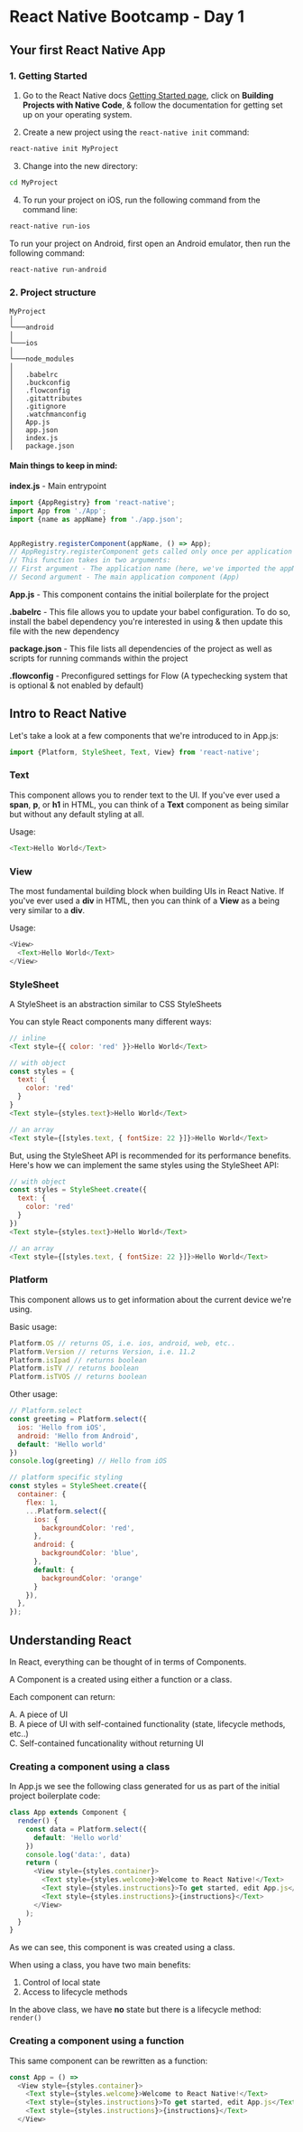 # React Native Bootcamp - Day 1

## Your first React Native App

### 1. Getting Started

1. Go to the React Native docs [Getting Started page](https://facebook.github.io/react-native/docs/getting-started.html), click on __Building Projects with Native Code__, & follow the documentation for getting set up on your operating system.

2. Create a new project using the `react-native init` command:

```bash
react-native init MyProject
```

3. Change into the new directory:

```bash
cd MyProject
```

4. To run your project on iOS, run the following command from the command line:

```bash
react-native run-ios
```

To run your project on Android, first open an Android emulator, then run the following command:

```bash
react-native run-android
```

### 2. Project structure

```
MyProject
│
└───android
│   
└───ios
│   
└───node_modules
│   
│   .babelrc
│   .buckconfig
│   .flowconfig
│   .gitattributes
│   .gitignore
│   .watchmanconfig
│   App.js
│   app.json
│   index.js
│   package.json
```

#### Main things to keep in mind:

__index.js__ - Main entrypoint

```js
import {AppRegistry} from 'react-native';
import App from './App';
import {name as appName} from './app.json';


AppRegistry.registerComponent(appName, () => App);
// AppRegistry.registerComponent gets called only once per application
// This function takes in two arguments:
// First argument - The application name (here, we've imported the appName property from app.json)
// Second argument - The main application component (App)
```

__App.js__ - This component contains the initial boilerplate for the project

__.babelrc__ - This file allows you to update your babel configuration. To do so, install the babel dependency you're interested in using & then update this file with the new dependency

__package.json__ - This file lists all dependencies of the project as well as scripts for running commands within the project

__.flowconfig__ - Preconfigured settings for Flow (A typechecking system that is optional & not enabled by default)

## Intro to React Native

Let's take a look at a few components that we're introduced to in App.js:

```js
import {Platform, StyleSheet, Text, View} from 'react-native';
```

### Text
This component allows you to render text to the UI. If you've ever used a __span__, __p__, or __h1__ in HTML, you can think of a __Text__ component as being similar but without any default styling at all.

Usage:

```js
<Text>Hello World</Text>
```

### View 
The most fundamental building block when building UIs in React Native. If you've ever used a __div__ in HTML, then you can think of a __View__ as a being very similar to a __div__.

Usage:

```js
<View>
  <Text>Hello World</Text>
</View>
```

### StyleSheet
A StyleSheet is an abstraction similar to CSS StyleSheets

You can style React components many different ways:
```js
// inline
<Text style={{ color: 'red' }}>Hello World</Text>

// with object
const styles = {
  text: {
    color: 'red'
  }
}
<Text style={styles.text}>Hello World</Text>

// an array
<Text style={[styles.text, { fontSize: 22 }]}>Hello World</Text>
```

But, using the StyleSheet API is recommended for its performance benefits. Here's how we can implement the same styles using the StyleSheet API:

```js
// with object
const styles = StyleSheet.create({
  text: {
    color: 'red'
  }
})
<Text style={styles.text}>Hello World</Text>

// an array
<Text style={[styles.text, { fontSize: 22 }]}>Hello World</Text>
```

### Platform
This component allows us to get information about the current device we're using.

Basic usage:

```js
Platform.OS // returns OS, i.e. ios, android, web, etc..
Platform.Version // returns Version, i.e. 11.2
Platform.isIpad // returns boolean
Platform.isTV // returns boolean
Platform.isTVOS // returns boolean
```

Other usage:

```js
// Platform.select
const greeting = Platform.select({
  ios: 'Hello from iOS',
  android: 'Hello from Android',
  default: 'Hello world'
})
console.log(greeting) // Hello from iOS

// platform specific styling
const styles = StyleSheet.create({
  container: {
    flex: 1,
    ...Platform.select({
      ios: {
        backgroundColor: 'red',
      },
      android: {
        backgroundColor: 'blue',
      },
      default: {
        backgroundColor: 'orange'
      }
    }),
  },
});
```

## Understanding React

In React, everything can be thought of in terms of Components.

A Component is a created using either a function or a class.

Each component can return:

A. A piece of UI   
B. A piece of UI with self-contained functionality (state, lifecycle methods, etc..)   
C. Self-contained funcationality without returning UI

### Creating a component using a class

In App.js we see the following class generated for us as part of the initial project boilerplate code:

```js
class App extends Component {
  render() {
    const data = Platform.select({
      default: 'Hello world'
    })
    console.log('data:', data)
    return (
      <View style={styles.container}>
        <Text style={styles.welcome}>Welcome to React Native!</Text>
        <Text style={styles.instructions}>To get started, edit App.js</Text>
        <Text style={styles.instructions}>{instructions}</Text>
      </View>
    );
  }
}
```

As we can see, this component is was created using a class.

When using a class, you have two main benefits:

1. Control of local state   
2. Access to lifecycle methods

In the above class, we have __no__ state but there is a lifecycle method: `render()`

### Creating a component using a function

This same component can be rewritten as a function:

```js
const App = () => 
  <View style={styles.container}>
    <Text style={styles.welcome}>Welcome to React Native!</Text>
    <Text style={styles.instructions}>To get started, edit App.js</Text>
    <Text style={styles.instructions}>{instructions}</Text>
  </View>
```